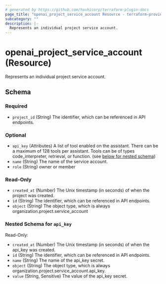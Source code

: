 ```yaml
---
# generated by https://github.com/hashicorp/terraform-plugin-docs
page_title: "openai_project_service_account Resource - terraform-provider-openai"
subcategory: ""
description: |-
  Represents an individual project service account.
---
```


# openai_project_service_account (Resource)

Represents an individual project service account.



<!-- schema generated by tfplugindocs -->
## Schema

### Required

- `project_id` (String) The identifier, which can be referenced in API endpoints.

### Optional

- `api_key` (Attributes) A list of tool enabled on the assistant. There can be a maximum of 128 tools per assistant. Tools can be of types code_interpreter, retrieval, or function. (see [below for nested schema](#nestedatt--api_key))
- `name` (String) The name of the service account.
- `role` (String) owner or member

### Read-Only

- `created_at` (Number) The Unix timestamp (in seconds) of when the project was created.
- `id` (String) The identifier, which can be referenced in API endpoints.
- `object` (String) The object type, which is always organization.project.service_account

<a id="nestedatt--api_key"></a>
### Nested Schema for `api_key`

Read-Only:

- `created_at` (Number) The Unix timestamp (in seconds) of when the api_key was created.
- `id` (String) The identifier, which can be referenced in API endpoints.
- `name` (String) The name of the api_key secret.
- `object` (String) The object type, which is always organization.project.service_account.api_key.
- `value` (String, Sensitive) The value of the api_key secret.
